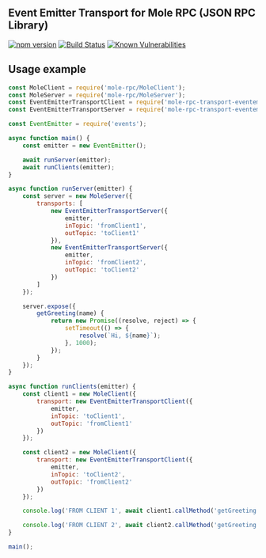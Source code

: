 ## Event Emitter Transport for Mole RPC (JSON RPC Library)

[![npm version](https://badge.fury.io/js/mole-rpc-transport-eventemitter.svg)](https://badge.fury.io/js/mole-rpc-transport-eventemitter)
[![Build Status](https://travis-ci.org/koorchik/node-mole-rpc-transport-eventemitter.svg?branch=master)](https://travis-ci.org/koorchik/node-mole-rpc-transport-eventemitter)
[![Known Vulnerabilities](https://snyk.io/test/github/koorchik/node-mole-rpc-transport-eventemitter/badge.svg?targetFile=package.json)](https://snyk.io/test/github/koorchik/node-mole-rpc-transport-eventemitter?targetFile=package.json)

## Usage example

```javascript
const MoleClient = require('mole-rpc/MoleClient');
const MoleServer = require('mole-rpc/MoleServer');
const EventEmitterTransportClient = require('mole-rpc-transport-eventemitter/TransportClient');
const EventEmitterTransportServer = require('mole-rpc-transport-eventemitter/TransportServer');

const EventEmitter = require('events');

async function main() {
    const emitter = new EventEmitter();

    await runServer(emitter);
    await runClients(emitter);
}

async function runServer(emitter) {
    const server = new MoleServer({
        transports: [
            new EventEmitterTransportServer({
                emitter,
                inTopic: 'fromClient1',
                outTopic: 'toClient1'
            }),
            new EventEmitterTransportServer({
                emitter,
                inTopic: 'fromClient2',
                outTopic: 'toClient2'
            })
        ]
    });

    server.expose({
        getGreeting(name) {
            return new Promise((resolve, reject) => {
                setTimeout(() => {
                    resolve(`Hi, ${name}`);
                }, 1000);
            });
        }
    });
}

async function runClients(emitter) {
    const client1 = new MoleClient({
        transport: new EventEmitterTransportClient({
            emitter,
            inTopic: 'toClient1',
            outTopic: 'fromClient1'
        })
    });

    const client2 = new MoleClient({
        transport: new EventEmitterTransportClient({
            emitter,
            inTopic: 'toClient2',
            outTopic: 'fromClient2'
        })
    });

    console.log('FROM CLIENT 1', await client1.callMethod('getGreeting', 'User1'));

    console.log('FROM CLIENT 2', await client2.callMethod('getGreeting', 'User2'));
}

main();
```

